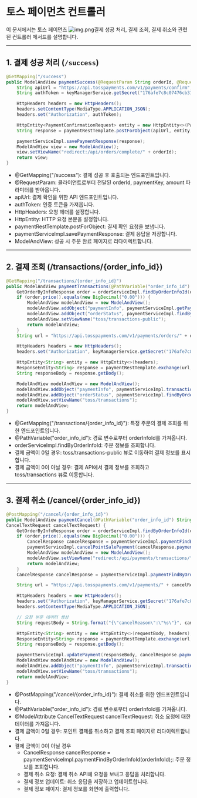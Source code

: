 # 토스 페이먼츠 컨트롤러

이 문서에서는 토스 페이먼츠 ![img.png](img.png)결제 성공 처리, 결제 조회, 결제 취소와 관련된 컨트롤러 메서드를 설명합니다.

---

## 1. 결제 성공 처리 (`/success`)

```java
@GetMapping("/success")
public ModelAndView paymentSuccess(@RequestParam String orderId, @RequestParam String paymentKey, @RequestParam String amount) {
    String apiUrl = "https://api.tosspayments.com/v1/payments/confirm";
    String authToken = keyManagerService.getSecret("176afe7c8c07476cb319873dbb99af00");

    HttpHeaders headers = new HttpHeaders();
    headers.setContentType(MediaType.APPLICATION_JSON);
    headers.set("Authorization", authToken);

    HttpEntity<PaymentConfirmationRequest> entity = new HttpEntity<>(PaymentConfirmationRequest.form(paymentKey, Integer.parseInt(amount), orderId), headers);
    String response = paymentRestTemplate.postForObject(apiUrl, entity, String.class);

    paymentServiceImpl.savePaymentResponse(response);
    ModelAndView view = new ModelAndView();
    view.setViewName("redirect:/api/orders/complete/" + orderId);
    return view;
}
```
- @GetMapping("/success"): 결제 성공 후 호출되는 엔드포인트입니다.
- @RequestParam: 클라이언트로부터 전달된 orderId, paymentKey, amount 파라미터를 받아옵니다.
- apiUrl: 결제 확인을 위한 API 엔드포인트입니다.
- authToken: 인증 토큰을 가져옵니다.
- HttpHeaders: 요청 헤더를 설정합니다.
- HttpEntity: HTTP 요청 본문을 설정합니다.
- paymentRestTemplate.postForObject: 결제 확인 요청을 보냅니다.
- paymentServiceImpl.savePaymentResponse: 결제 응답을 저장합니다.
- ModelAndView: 성공 시 주문 완료 페이지로 리다이렉트합니다.

---

## 2. 결제 조회 (/transactions/{order_info_id})

```java
@GetMapping("/transactions/{order_info_id}")
public ModelAndView paymentTransactions(@PathVariable("order_info_id") String orderInfoId) {
	GetOrderByInfoResponse order = orderServiceImpl.findByOrderInfoId(orderInfoId);
	if (order.price().equals(new BigDecimal("0.00"))) {
		ModelAndView modelAndView = new ModelAndView();
		modelAndView.addObject("paymentInfo", paymentServiceImpl.getPayment(orderInfoId));
		modelAndView.addObject("orderStatus", paymentServiceImpl.findByOrder(orderInfoId).status());
		modelAndView.setViewName("toss/transactions-public");
		return modelAndView;
	}
	String url = "https://api.tosspayments.com/v1/payments/orders/" + orderInfoId;

	HttpHeaders headers = new HttpHeaders();
	headers.set("Authorization", keyManagerService.getSecret("176afe7c8c07476cb319873dbb99af00"));

	HttpEntity<String> entity = new HttpEntity<>(headers);
	ResponseEntity<String> response = paymentRestTemplate.exchange(url, HttpMethod.GET, entity, String.class);
	String responseBody = response.getBody();

	ModelAndView modelAndView = new ModelAndView();
	modelAndView.addObject("paymentInfo", paymentServiceImpl.transactions(responseBody));
	modelAndView.addObject("orderStatus", paymentServiceImpl.findByOrder(orderInfoId).status());
	modelAndView.setViewName("toss/transactions");
	return modelAndView;
}
```
- @GetMapping("/transactions/{order_info_id}"): 특정 주문의 결제 조회를 위한 엔드포인트입니다.
- @PathVariable("order_info_id"): 경로 변수로부터 orderInfoId를 가져옵니다.
- orderServiceImpl.findByOrderInfoId: 주문 정보를 조회합니다.
- 결제 금액이 0일 경우: toss/transactions-public 뷰로 이동하여 결제 정보를 표시합니다.
- 결제 금액이 0이 아닐 경우: 결제 API에서 결제 정보를 조회하고 toss/transactions 뷰로 이동합니다.


---

## 3. 결제 취소 (/cancel/{order_info_id})

```java
@PostMapping("/cancel/{order_info_id}")
public ModelAndView paymentCancel(@PathVariable("order_info_id") String orderInfoId, @Valid @ModelAttribute
CancelTextRequest cancelTextRequest) {
	GetOrderByInfoResponse order = orderServiceImpl.findByOrderInfoId(orderInfoId);
	if (order.price().equals(new BigDecimal("0.00"))) {
		CancelResponse cancelResponse = paymentServiceImpl.paymentFindByOrderInfoId(orderInfoId);
		paymentServiceImpl.cancelPointSalePayment(cancelResponse.paymentId());
		ModelAndView modelAndView = new ModelAndView();
		modelAndView.setViewName("redirect:/api/payments/transactions/" + orderInfoId);
		return modelAndView;
	}
	CancelResponse cancelResponse = paymentServiceImpl.paymentFindByOrderInfoId(orderInfoId);

	String url = "https://api.tosspayments.com/v1/payments/" + cancelResponse.paymentKey() + "/cancel";

	HttpHeaders headers = new HttpHeaders();
	headers.set("Authorization", keyManagerService.getSecret("176afe7c8c07476cb319873dbb99af00"));
	headers.setContentType(MediaType.APPLICATION_JSON);

	// 요청 본문 데이터 생성
	String requestBody = String.format("{\"cancelReason\":\"%s\"}", cancelTextRequest.reason());

	HttpEntity<String> entity = new HttpEntity<>(requestBody, headers);
	ResponseEntity<String> response = paymentRestTemplate.exchange(url, HttpMethod.POST, entity, String.class);
	String responseBody = response.getBody();

	paymentServiceImpl.updatePayment(responseBody, cancelResponse.paymentId());
	ModelAndView modelAndView = new ModelAndView();
	modelAndView.addObject("paymentInfo", paymentServiceImpl.transactions(responseBody));
	modelAndView.setViewName("toss/transactions");
	return modelAndView;
}
```
- @PostMapping("/cancel/{order_info_id}"): 결제 취소를 위한 엔드포인트입니다.
- @PathVariable("order_info_id"): 경로 변수로부터 orderInfoId를 가져옵니다.
- @ModelAttribute CancelTextRequest cancelTextRequest: 취소 요청에 대한 데이터를 가져옵니다.
- 결제 금액이 0일 경우: 포인트 결제를 취소하고 결제 조회 페이지로 리다이렉트합니다.
- 결제 금액이 0이 아닐 경우
  - CancelResponse cancelResponse = paymentServiceImpl.paymentFindByOrderInfoId(orderInfoId);: 주문 정보를 조회합니다.
  - 결제 취소 요청: 결제 취소 API에 요청을 보내고 응답을 처리합니다.
  - 결제 정보 업데이트: 취소 응답을 저장하고 업데이트합니다.
  - 결제 정보 페이지: 결제 정보를 화면에 출력합니다.